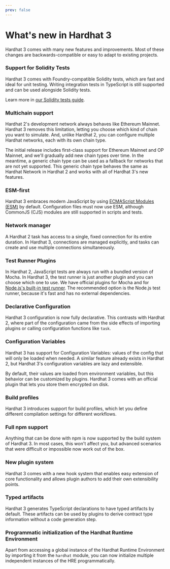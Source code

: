 ```yaml
---
prev: false
---
```


# What's new in Hardhat 3

Hardhat 3 comes with many new features and improvements. Most of these changes are backwards-compatible or easy to adapt to existing projects.

### Support for Solidity Tests

Hardhat 3 comes with Foundry-compatible Solidity tests, which are fast and ideal for unit testing. Writing integration tests in TypeScript is still supported and can be used alongside Solidity tests.

Learn more in [our Solidity tests guide](./writing-solidity-tests).

### Multichain support

Hardhat 2's development network always behaves like Ethereum Mainnet. Hardhat 3 removes this limitation, letting you choose which kind of chain you want to simulate. And, unlike Hardhat 2, you can configure multiple Hardhat networks, each with its own chain type.

The initial release includes first-class support for Ethereum Mainnet and OP Mainnet, and we'll gradually add new chain types over time. In the meantime, a generic chain type can be used as a fallback for networks that are not yet supported. This generic chain type behaves the same as Hardhat Network in Hardhat 2 and works with all of Hardhat 3's new features.

### ESM-first

Hardhat 3 embraces modern JavaScript by using [ECMAScript Modules (ESM)](https://developer.mozilla.org/en-US/docs/Web/JavaScript/Guide/Modules) by default. Configuration files must now use ESM, although CommonJS (CJS) modules are still supported in scripts and tests.

### Network manager

A Hardhat 2 task has access to a single, fixed connection for its entire duration. In Hardhat 3, connections are managed explicitly, and tasks can create and use multiple connections simultaneously.

### Test Runner Plugins

In Hardhat 2, JavaScript tests are always run with a bundled version of Mocha. In Hardhat 3, the test runner is just another plugin and you can choose which one to use. We have official plugins for Mocha and for [Node.js's built-in test runner](https://nodejs.org/api/test.html). The recommended option is the Node.js test runner, because it's fast and has no external dependencies.

### Declarative Configuration

Hardhat 3 configuration is now fully declarative. This contrasts with Hardhat 2, where part of the configuration came from the side effects of importing plugins or calling configuration functions like `task`.

### Configuration Variables

Hardhat 3 has support for Configuration Variables: values of the config that will only be loaded when needed. A similar feature already exists in Hardhat 2, but Hardhat 3's configuration variables are lazy and extensible.

By default, their values are loaded from environment variables, but this behavior can be customized by plugins. Hardhat 3 comes with an official plugin that lets you store them encrypted on disk.

### Build profiles

Hardhat 3 introduces support for build profiles, which let you define different compilation settings for different workflows.

### Full npm support

Anything that can be done with npm is now supported by the build system of Hardhat 3. In most cases, this won't affect you, but advanced scenarios that were difficult or impossible now work out of the box.

### New plugin system

Hardhat 3 comes with a new hook system that enables easy extension of core functionality and allows plugin authors to add their own extensibility points.

### Typed artifacts

Hardhat 3 generates TypeScript declarations to have typed artifacts by default. These artifacts can be used by plugins to derive contract type information without a code generation step.

### Programmatic initialization of the Hardhat Runtime Environment

Apart from accessing a global instance of the Hardhat Runtime Environment by importing it from the `hardhat` module, you can now initialize multiple independent instances of the HRE programmatically.
